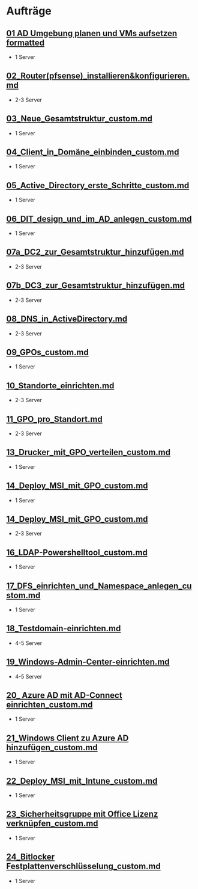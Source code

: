 # Aufträge

## [01 AD Umgebung planen und VMs aufsetzen formatted](aufträge\01_AD_Umgebung_planen_und_VMs_aufsetzen_formatted.md)
- 1 Server

## [02_Router(pfsense)_installieren&konfigurieren.md](aufträge\02_Router(pfsense)_installieren&konfigurieren.md)
- 2-3 Server


## [03_Neue_Gesamtstruktur_custom.md](aufträge\03_Neue_Gesamtstruktur_custom.md)
- 1 Server

## [04_Client_in_Domäne_einbinden_custom.md](aufträge\04_Client_in_Domäne_einbinden_custom.md)
- 1 Server

## [05_Active_Directory_erste_Schritte_custom.md](aufträge\05_Active_Directory_erste_Schritte_custom.md)
- 1 Server

## [06_DIT_design_und_im_AD_anlegen_custom.md](aufträge\06_DIT_design_und_im_AD_anlegen_custom.md)
- 1 Server

## [07a_DC2_zur_Gesamtstruktur_hinzufügen.md](aufträge\07a_DC2_zur_Gesamtstruktur_hinzufügen.md)
- 2-3 Server


## [07b_DC3_zur_Gesamtstruktur_hinzufügen.md](aufträge\07b_DC3_zur_Gesamtstruktur_hinzufügen.md)
- 2-3 Server


## [08_DNS_in_ActiveDirectory.md](aufträge\08_DNS_in_ActiveDirectory.md)
- 2-3 Server


## [09_GPOs_custom.md](aufträge\09_GPOs_custom.md)
- 1 Server

## [10_Standorte_einrichten.md](aufträge\10_Standorte_einrichten.md)
- 2-3 Server


## [11_GPO_pro_Standort.md](aufträge\11_GPO_pro_Standort.md)
- 2-3 Server


## [13_Drucker_mit_GPO_verteilen_custom.md](aufträge\13_Drucker_mit_GPO_verteilen_custom.md)
- 1 Server

## [14_Deploy_MSI_mit_GPO_custom.md](aufträge\14_Deploy_MSI_mit_GPO_custom.md)
- 1 Server

## [14_Deploy_MSI_mit_GPO_custom.md](aufträge\15_ADDS-DNS_und_Replikation_Fehleranalyse.md)
- 2-3 Server


## [16_LDAP-Powershelltool_custom.md](aufträge\16_LDAP-Powershelltool_custom.md)
- 1 Server

## [17_DFS_einrichten_und_Namespace_anlegen_custom.md](aufträge\17_DFS_einrichten_und_Namespace_anlegen_custom.md)
- 1 Server

## [18_Testdomain-einrichten.md](aufträge\18_Testdomain-einrichten.md)
- 4-5 Server


## [19_Windows-Admin-Center-einrichten.md](aufträge\19_Windows-Admin-Center-einrichten.md)
- 4-5 Server

## [20_ Azure AD mit AD-Connect einrichten_custom.md](aufträge\20_Azure_AD_mit_AD-Connect_einrichten_custom.md)
- 1 Server


## [21_Windows Client zu Azure AD hinzufügen_custom.md](aufträge\21_Windows_Client_zu_Azure_AD_hinzufügen_custom.md)
- 1 Server

## [22_Deploy_MSI_mit_Intune_custom.md](aufträge\22_Deploy_MSI_mit_Intune_custom.md)
- 1 Server


## [23_Sicherheitsgruppe mit Office Lizenz verknüpfen_custom.md](aufträge\23_Sicherheitsgruppe_mit_Office_Lizenz_verknüpfen_custom.md)
- 1 Server

## [24_Bitlocker Festplattenverschlüsselung_custom.md](aufträge\24_Bitlocker_Festplattenverschlüsselung_custom.md)
- 1 Server
